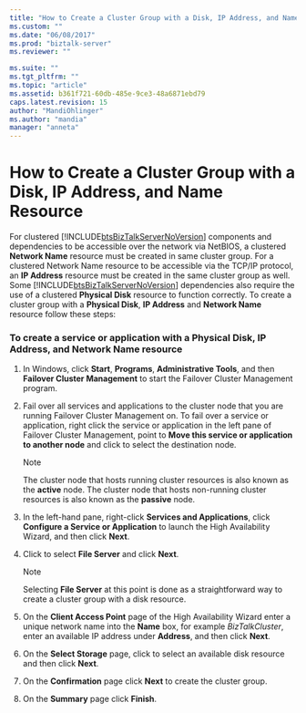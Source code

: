 ```yaml
---
title: "How to Create a Cluster Group with a Disk, IP Address, and Name Resource1 | Microsoft Docs"
ms.custom: ""
ms.date: "06/08/2017"
ms.prod: "biztalk-server"
ms.reviewer: ""

ms.suite: ""
ms.tgt_pltfrm: ""
ms.topic: "article"
ms.assetid: b361f721-60db-485e-9ce3-48a6871ebd79
caps.latest.revision: 15
author: "MandiOhlinger"
ms.author: "mandia"
manager: "anneta"
---
```

# How to Create a Cluster Group with a Disk, IP Address, and Name Resource
For clustered [!INCLUDE[btsBizTalkServerNoVersion](../includes/btsbiztalkservernoversion-md.md)] components and dependencies to be accessible over the network via NetBIOS, a clustered **Network Name** resource must be created in same cluster group. For a clustered Network Name resource to be accessible via the TCP/IP protocol, an **IP Address** resource must be created in the same cluster group as well. Some [!INCLUDE[btsBizTalkServerNoVersion](../includes/btsbiztalkservernoversion-md.md)] dependencies also require the use of a clustered **Physical Disk** resource to function correctly. To create a cluster group with a **Physical Disk**, **IP Address** and **Network Name** resource follow these steps:  
  
### To create a service or application with a Physical Disk, IP Address, and Network Name resource  
  
1.  In Windows, click **Start**, **Programs**, **Administrative Tools**, and then **Failover Cluster Management** to start the Failover Cluster Management program.  
  
2.  Fail over all services and applications to the cluster node that you are running Failover Cluster Management on. To fail over a service or application, right click the service or application in the left pane of Failover Cluster Management, point to **Move this service or application to another node** and click to select the destination node.  
  
    > [!NOTE]
    >  The cluster node that hosts running cluster resources is also known as the **active** node. The cluster node that hosts non-running cluster resources is also known as the **passive** node.  
  
3.  In the left-hand pane, right-click **Services and Applications**, click **Configure a Service or Application** to launch the High Availability Wizard, and then click **Next**.  
  
4.  Click to select **File Server** and click **Next**.  
  
    > [!NOTE]
    >  Selecting **File Server** at this point is done as a straightforward way to create a cluster group with a disk resource.  
  
5.  On the **Client Access Point** page of the High Availability Wizard enter a unique network name into the **Name** box, for example *BizTalkCluster*, enter an available IP address under **Address**, and then click **Next**.  
  
6.  On the **Select Storage** page, click to select an available disk resource and then click **Next**.  
  
7.  On the **Confirmation** page click **Next** to create the cluster group.  
  
8.  On the **Summary** page click **Finish**.